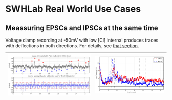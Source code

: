 # SWHLab Real World Use Cases

## Meassuring EPSCs and IPSCs at the same time
Voltage clamp recording at -50mV with low [Cl] internal produces traces with deflections in both directions. For details, see [that section](EPSCs-and-IPSCs).

![](EPSCs-and-IPSCs/demo2.jpg) | ![](EPSCs-and-IPSCs/output.png)
--- | ---



